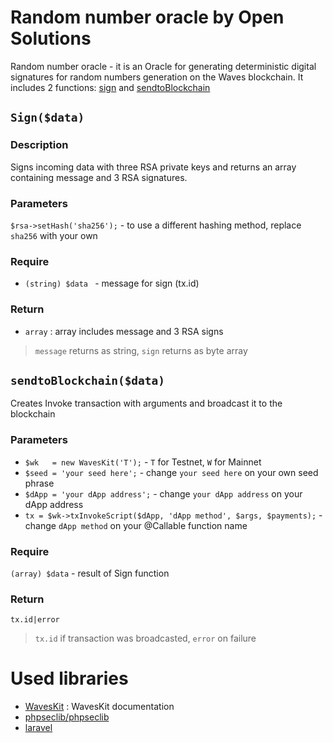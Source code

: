 # Random number oracle by Open Solutions

Random number oracle - it is an Oracle for generating deterministic digital signatures for random numbers generation on the Waves blockchain. It includes 2 functions: [sign](https://github.com/opensolutionsweb3/random-number-oracle/blob/046d1db98d73685e54668095f42650ddb81a7b70/GameController.php#L11 ) and [sendtoBlockchain](https://github.com/opensolutionsweb3/random-number-oracle/blob/046d1db98d73685e54668095f42650ddb81a7b70/GameController.php#L56)

## ```Sign($data)```

### Description
Signs incoming data with three RSA private keys and returns an array containing message and 3 RSA signatures.

### Parameters
```$rsa->setHash('sha256');``` - to use a different hashing method, replace `sha256` with your own

### Require
* ```(string) $data ``` - message for sign (tx.id)

### Return
* ```array``` : array includes message and 3 RSA signs
> `message` returns as string, `sign` returns as byte array

## ```sendtoBlockchain($data)```
Creates Invoke transaction with arguments and broadcast it to the blockchain

### Parameters
- ```$wk   = new WavesKit('T');``` - `T` for Testnet, `W` for Mainnet
- ```$seed = 'your seed here';``` - change `your seed here` on your own seed phrase
- ```$dApp = 'your dApp address';``` - change `your dApp address` on your dApp address
- ```tx = $wk->txInvokeScript($dApp, 'dApp method', $args, $payments);``` - change `dApp method` on your @Callable function name

### Require
 ```(array) $data``` - result of Sign function

### Return
```tx.id|error```
> `tx.id` if transaction was broadcasted, `error` on failure

# Used libraries
* [WavesKit](https://github.com/deemru/WavesKit) : WavesKit documentation
* [phpseclib/phpseclib](https://packagist.org/packages/phpseclib/phpseclib)
* [laravel](https://laravel.com/)
 

